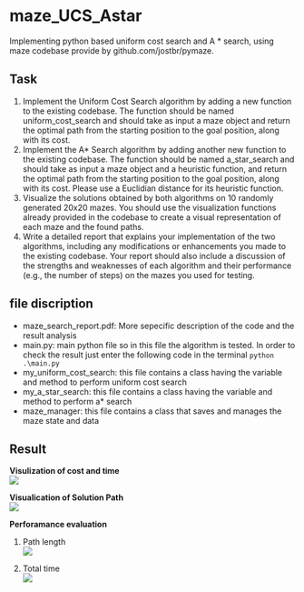 # maze_UCS_Astar
Implementing python based uniform cost search and A * search, using maze codebase provide by github.com/jostbr/pymaze.

## Task
1. Implement the Uniform Cost Search algorithm by adding a new function to the existing codebase. The function should be named uniform_cost_search and should take as input a maze object and return the optimal path from the starting position to the goal position, along with its cost.
2. Implement the A* Search algorithm by adding another new function to the existing codebase. The function should be named a_star_search and should take as input a maze object and a heuristic function, and return the optimal path from the starting position to the goal position, along with its cost. Please use a Euclidian distance for its heuristic function.
3. Visualize the solutions obtained by both algorithms on 10 randomly generated 20x20 mazes. You should use the visualization functions already provided in the codebase to create a visual representation of each maze and the found paths.
4. Write a detailed report that explains your implementation of the two algorithms, including any modifications or enhancements you made to the existing codebase. Your report should also include a discussion of the strengths and weaknesses of each algorithm and their performance (e.g., the number of steps) on the mazes you used for testing.

## file discription
- maze_search_report.pdf: More sepecific description of the code and the result analysis
- main.py: main python file so in this file the algorithm is tested. In order to check the result just enter the following code in the terminal 
```python .\main.py```
- my_uniform_cost_search: this file contains a class having the variable and method to perform uniform cost search
- my_a_star_search: this file contains a class having the variable and method to perform a* search                
- maze_manager: this file contains a class that saves and manages the maze state and data

## Result

**Visulization of cost and time**   
![](x/Screenshot%202023-11-02%20at%208.50.23%20PM.png)   

**Visualication of Solution Path**  
![](x/Screenshot%202023-11-02%20at%208.51.32%20PM.png)   

**Perforamance evaluation**
1. Path length   
![](x/Screenshot%202023-11-02%20at%208.52.40%20PM.png)   

2. Total time   
![](x/Screenshot%202023-11-02%20at%208.54.36%20PM.png)